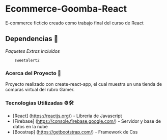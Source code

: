 # Ecommerce-Goomba-React

E-commerce ficticio creado como trabajo final del curso de React

## Dependencias 📝

_Paquetes Extras incluidos_

```
    sweetalert2

```

### Acerca del Proyecto 🛒

Proyecto realizado con create-react-app, el cual muestra un una tienda de compras virtual del rubro Gamer.

### Tecnologias Utilizadas ⚙🛠

* [React] (https://reactjs.org/) - Libreria de Javascript
* [Firebase] (https://console.firebase.google.com/) - Servidor y base de datos en la nube
* [Boostrap] (https://getbootstrap.com/) - Framework de Css  

